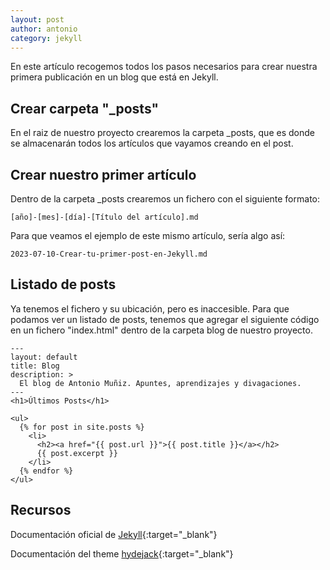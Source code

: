 ```yaml
---
layout: post
author: antonio
category: jekyll
---
```


En este artículo recogemos todos los pasos necesarios para crear nuestra primera publicación en un blog que está en Jekyll.

## Crear carpeta "_posts"

En el raiz de nuestro proyecto crearemos la carpeta _posts, que es donde se almacenarán todos los artículos que vayamos creando en el post.

## Crear nuestro primer artículo

Dentro de la carpeta _posts crearemos un fichero con el siguiente formato:

```
[año]-[mes]-[día]-[Título del artículo].md
```

Para que veamos el ejemplo de este mismo artículo, sería algo así:

```
2023-07-10-Crear-tu-primer-post-en-Jekyll.md
```

## Listado de posts

Ya tenemos el fichero y su ubicación, pero es inaccesible. Para que podamos ver un listado de posts, tenemos que agregar el siguiente código en un fichero "index.html" dentro de la carpeta blog de nuestro proyecto.

```
---
layout: default
title: Blog
description: >
  El blog de Antonio Muñiz. Apuntes, aprendizajes y divagaciones.
---
<h1>Últimos Posts</h1>

<ul>
  {% for post in site.posts %}
    <li>
      <h2><a href="{{ post.url }}">{{ post.title }}</a></h2>
      {{ post.excerpt }}
    </li>
  {% endfor %}
</ul>
```


## Recursos

Documentación oficial de [Jekyll](https://jekyllrb.com/docs/step-by-step/08-blogging/){:target="_blank"}

Documentación del theme [hydejack](https://hydecorp.github.io/hydejack-starter-kit/docs/basics/#adding-a-category-or-tag){:target="_blank"}

